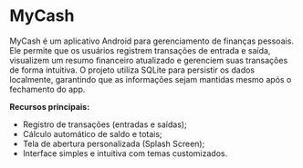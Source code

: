 # MyCash

MyCash é um aplicativo Android para gerenciamento de finanças pessoais. Ele permite que os usuários registrem transações de entrada e saída, visualizem um resumo financeiro atualizado e gerenciem suas transações de forma intuitiva. O projeto utiliza SQLite para persistir os dados localmente, garantindo que as informações sejam mantidas mesmo após o fechamento do app.

**Recursos principais:**
- Registro de transações (entradas e saídas);
- Cálculo automático de saldo e totais;
- Tela de abertura personalizada (Splash Screen);
- Interface simples e intuitiva com temas customizados.
